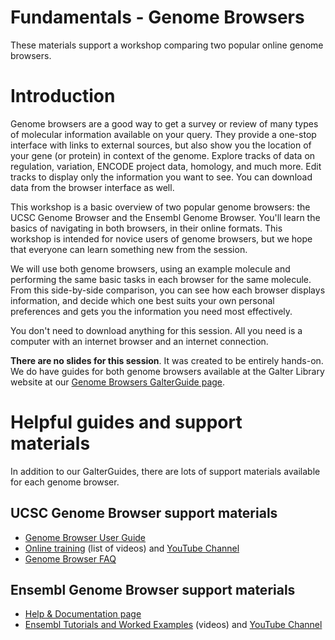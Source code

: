 # Fundamentals - Genome Browsers
These materials support a workshop comparing two popular online genome browsers.

# Introduction
Genome browsers are a good way to get a survey or review of many types of molecular information available on your query. They provide a one-stop interface with links to external sources, but also show you the location of your gene (or protein) in context of the genome. Explore tracks of data on regulation, variation, ENCODE project data, homology, and much more. Edit tracks to display only the information you want to see. You can download data from the browser interface as well. 

This workshop is a basic overview of two popular genome browsers: the UCSC Genome Browser and the Ensembl Genome Browser. You'll learn the basics of navigating in both browsers, in their online formats. This workshop is intended for novice users of genome browsers, but we hope that everyone can learn something new from the session.

We will use both genome browsers, using an example molecule and performing the same basic tasks in each browser for the same molecule. From this side-by-side comparison, you can see how each browser displays information, and decide which one best suits your own personal preferences and gets you the information you need most effectively. 

You don't need to download anything for this session. All you need is a computer with an internet browser and an internet connection. 

**There are no slides for this session**. It was created to be entirely hands-on. We do have guides for both genome browsers available at the Galter Library website at our [Genome Browsers GalterGuide page](https://galter.northwestern.edu/galterguides?url=https%3A%2F%2Flibguides.galter.northwestern.edu%2Fgenome-browsers).

# Helpful guides and support materials
In addition to our GalterGuides, there are lots of support materials available for each genome browser.
## UCSC Genome Browser support materials
* [Genome Browser User Guide](https://genome.ucsc.edu/goldenPath/help/hgTracksHelp.html)
* [Online training](https://genome.ucsc.edu/training/index.html) (list of videos) and [YouTube Channel](https://www.youtube.com/channel/UCQnUJepyNOw0p8s2otX4RYQ/videos)
* [Genome Browser FAQ](https://genome.ucsc.edu/FAQ/)
## Ensembl Genome Browser support materials
  * [Help & Documentation page](https://useast.ensembl.org/info/index.html)
  * [Ensembl Tutorials and Worked Examples](https://useast.ensembl.org/info/website/tutorials/index.html) (videos) and [YouTube Channel](https://www.youtube.com/user/EnsemblHelpdesk)

